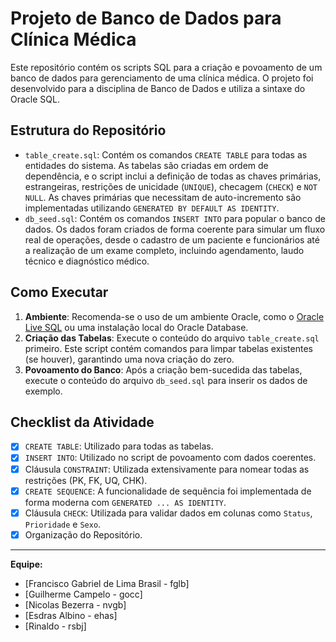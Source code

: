 # Projeto de Banco de Dados para Clínica Médica

Este repositório contém os scripts SQL para a criação e povoamento de um banco de dados para gerenciamento de uma clínica médica. O projeto foi desenvolvido para a disciplina de Banco de Dados e utiliza a sintaxe do Oracle SQL.

## Estrutura do Repositório

* `table_create.sql`: Contém os comandos `CREATE TABLE` para todas as entidades do sistema. As tabelas são criadas em ordem de dependência, e o script inclui a definição de todas as chaves primárias, estrangeiras, restrições de unicidade (`UNIQUE`), checagem (`CHECK`) e `NOT NULL`. As chaves primárias que necessitam de auto-incremento são implementadas utilizando `GENERATED BY DEFAULT AS IDENTITY`.
* `db_seed.sql`: Contém os comandos `INSERT INTO` para popular o banco de dados. Os dados foram criados de forma coerente para simular um fluxo real de operações, desde o cadastro de um paciente e funcionários até a realização de um exame completo, incluindo agendamento, laudo técnico e diagnóstico médico.

## Como Executar

1.  **Ambiente**: Recomenda-se o uso de um ambiente Oracle, como o [Oracle Live SQL](https://livesql.oracle.com/) ou uma instalação local do Oracle Database.
2.  **Criação das Tabelas**: Execute o conteúdo do arquivo `table_create.sql` primeiro. Este script contém comandos para limpar tabelas existentes (se houver), garantindo uma nova criação do zero.
3.  **Povoamento do Banco**: Após a criação bem-sucedida das tabelas, execute o conteúdo do arquivo `db_seed.sql` para inserir os dados de exemplo.

## Checklist da Atividade

-   [x] `CREATE TABLE`: Utilizado para todas as tabelas.
-   [x] `INSERT INTO`: Utilizado no script de povoamento com dados coerentes.
-   [x] Cláusula `CONSTRAINT`: Utilizada extensivamente para nomear todas as restrições (PK, FK, UQ, CHK).
-   [x] `CREATE SEQUENCE`: A funcionalidade de sequência foi implementada de forma moderna com `GENERATED ... AS IDENTITY`.
-   [x] Cláusula `CHECK`: Utilizada para validar dados em colunas como `Status`, `Prioridade` e `Sexo`.
-   [x] Organização do Repositório.

---
**Equipe:**
* [Francisco Gabriel de Lima Brasil - fglb]
* [Guilherme Campelo - gocc]
* [Nicolas Bezerra - nvgb]
* [Esdras Albino - ehas]
* [Rinaldo - rsbj]